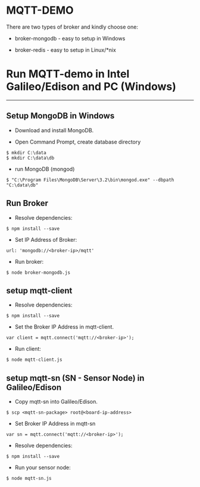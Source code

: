 MQTT-DEMO
=========
There are two types of broker and kindly choose one:

* broker-mongodb - easy to setup in Windows

* broker-redis - easy to setup in Linux/*nix

# Run MQTT-demo in Intel Galileo/Edison and PC (Windows)
--------------------------------------------------------
## Setup MongoDB in Windows

* Download and install MongoDB. 

* Open Command Prompt, create database directory
```shell
$ mkdir C:\data
$ mkdir C:\data\db
```

* run MongoDB (mongod)
```shell
$ "C:\Program Files\MongoDB\Server\3.2\bin\mongod.exe" --dbpath "C:\data\db"
```

## Run Broker

* Resolve dependencies:
```shell
$ npm install --save
```

* Set IP Address of Broker:
```shell
url: 'mongodb://<broker-ip>/mqtt'
```

* Run broker:
```shell
$ node broker-mongodb.js
```

## setup mqtt-client

* Resolve dependencies:
```shell
$ npm install --save
```

* Set the Broker IP Address in mqtt-client.
```shell
var client = mqtt.connect('mqtt://<broker-ip>');
```

* Run client:
```shell
$ node mqtt-client.js
```

## setup mqtt-sn (SN - Sensor Node) in Galileo/Edison

* Copy mqtt-sn into Galileo/Edison. 
```shell
$ scp <mqtt-sn-package> root@<board-ip-address>
```

* Set Broker IP Address in mqtt-sn
```shell
var sn = mqtt.connect('mqtt://<broker-ip>');
```

* Resolve dependencies:
```shell
$ npm install --save
```

* Run your sensor node:
```shell
$ node mqtt-sn.js
```


